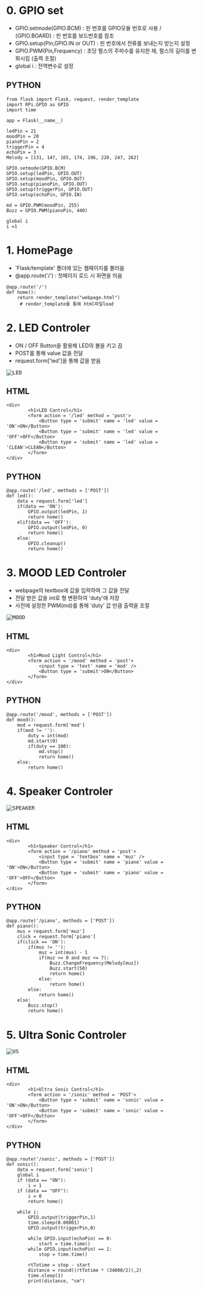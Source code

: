 # 0. GPIO set

- GPIO.setmode(GPIO.BCM) : 핀 번호를 GPIO모듈 번호로 사용 / (GPIO.BOARD) : 핀 번호를 보드번호를 참조
- GPIO.setup(Pin,GPIO.IN or OUT) : 핀 번호에서 전류를 보내는지 받는지 설정
- GPIO.PWM(Pin,Frequency) : 초당 펄스의 주파수를 유지한 채, 펄스의 길이를 변화시킴 (출력 조절)
- global i : 전역변수로 설정

## PYTHON
```
from flask import Flask, request, render_template
import RPi.GPIO as GPIO
import time

app = Flask(__name__)

ledPin = 21
moodPin = 20
pianoPin = 2
triggerPin = 4
echoPin = 3
Melody = [131, 147, 165, 174, 196, 220, 247, 262]

GPIO.setmode(GPIO.BCM)
GPIO.setup(ledPin, GPIO.OUT)
GPIO.setup(moodPin, GPIO.OUT)
GPIO.setup(pianoPin, GPIO.OUT)
GPIO.setup(triggerPin, GPIO.OUT)
GPIO.setup(echoPin, GPIO.IN)

md = GPIO.PWM(moodPin, 255)
Buzz = GPIO.PWM(pianoPin, 440)

global i
i =1
```

# 1. HomePage

- 'Flask/template' 폴더에 있는 웹페이지를 불러옴
- @app.route('/') : 첫페이지 로드 시 화면을 띄움

```
@app.route('/')
def home():
    return render_template("webpage.html")
     # render_template를 통해 html파일load
```

# 2. LED Controler

- ON / OFF Button을 활용해 LED의 불을 키고 끔
- POST를 통해 value 값을 전달
- request.form['led']을 통해 값을 받음

<kbd>![LED](/Capture/LED%20Control.PNG "LED Control")</kbd>

## HTML
```
<div>
		<h1>LED Control</h1>
		<form action = '/led' method = 'post'>
			<Button type = 'submit' name = 'led' value = 'ON'>ON</Button>
			<Button type = 'submit' name = 'led' value = 'OFF'>OFF</Button>
			<Button type = 'submit' name = 'led' value = 'CLEAN'>CLEAN</Button>
		</form>
</div>
```
## PYTHON
```
@app.route('/led', methods = ['POST'])
def led():
    data = request.form['led']
    if(data == 'ON'):
        GPIO.output(ledPin, 1)
        return home()
    elif(data == 'OFF'):
        GPIO.output(ledPin, 0)
        return home()
    else:
        GPIO.cleanup()
        return home()
```

# 3. MOOD LED Controler

- webpage의 textbox에 값을 입력하여 그 값을 전달
- 전달 받은 값을 int로 형 변환하여 'duty'에 저장
- 사전에 설정한 PWM(md)를 통해 'duty' 값 만큼 출력을 조절

<kbd>![MOOD](/Capture/Mood%20Control.PNG "MOOD Control")</kbd>

## HTML
```
<div>
		<h1>Mood Light Control</h1>
		<form action = '/mood' method = 'post'>
			<input type = 'text' name = 'mod' />
			<Button type = 'submit'>ON</Button>
		</form>
</div>
```
## PYTHON
```
@app.route('/mood', methods = ['POST'])
def mood():
    mod = request.form['mod']
    if(mod != ''):
        duty = int(mod)
        md.start(0)
        if(duty == 100):
            md.stop()
            return home()
    else:
        return home()
```

# 4. Speaker Controler

<kbd>![SPEAKER](/Capture/Speaker%20Control.PNG "Speaker Control")</kbd>

## HTML
```
<div>
		<h1>Speaker Control</h1>
		<form action = '/piano' method = 'post'>
			<input type = 'textbox' name = 'muz' />
			<Button type = 'submit' name = 'piano' value = 'ON'>ON</Button>
			<Button type = 'submit' name = 'piano' value = 'OFF'>OFF</Button>
		</form>
</div>
```
## PYTHON
```
@app.route('/piano', methods = ['POST'])
def piano():
    mus = request.form['muz']
    click = request.form['piano']
    if(click == 'ON'):
        if(mus != ''):
            muz = int(mus) - 1
            if(muz >= 0 and muz <= 7):
                Buzz.ChangeFrequency(Melody[muz])
                Buzz.start(50)
                return home()
            else:
                return home()
        else:
            return home()
    else:
        Buzz.stop()
        return home()
```

# 5. Ultra Sonic Controler

<kbd>![US](/Capture/UltraSonic%20Control.PNG "US Control")</kbd>

## HTML
```
<div>
		<h1>Ultra Sonic Control</h1>
		<form action = '/sonic' method = 'POST'>
			<Button type = 'submit' name = 'sonic' value = 'ON'>ON</Button>
			<Button type = 'submit' name = 'sonic' value = 'OFF'>OFF</Button>
		</form>
</div>
```
## PYTHON
```
@app.route('/sonic', methods = ['POST'])
def sonic():
    data = request.form['sonic']
    global i
    if (data == "ON"):
        i = 1
    if (data == "OFF"):
        i = 0
        return home()

    while i:
        GPIO.output(triggerPin,1)
        time.sleep(0.00001)
        GPIO.output(triggerPin,0)

        while GPIO.input(echoPin) == 0:
            start = time.time()
        while GPIO.input(echoPin) == 1:
            stop = time.time()

        rtTotime = stop - start
        distance = round((rtTotime * (34000/2)),2)
        time.sleep(1)
        print(distance, "cm")
```
